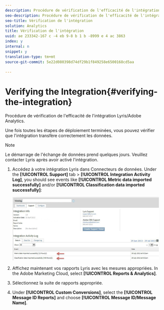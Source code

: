 ```yaml
---
description: Procédure de vérification de l'efficacité de l'intégration Lyris/Adobe Analytics.
seo-description: Procédure de vérification de l'efficacité de l'intégration Lyris/Adobe Analytics.
seo-title: Vérification de l'intégration
solution: Analytics
title: Vérification de l'intégration
uuid: ae 233342-167 c -4 eb 9-8 b 1 b -8999 e 4 ac 3863
index: y
internal: n
snippet: y
translation-type: tm+mt
source-git-commit: 5e22d080398d74df29b1f849258e6500168cd5aa

---
```



# Verifying the Integration{#verifying-the-integration}

Procédure de vérification de l'efficacité de l'intégration Lyris/Adobe Analytics.

Une fois toutes les étapes de déploiement terminées, vous pouvez vérifier que l'intégration transfère correctement les données.

>[!NOTE]
>
>Le démarrage de l'échange de données prend quelques jours. Veuillez contacter Lyris après avoir activé l'intégration.

1. Accédez à votre intégration Lyris dans Connecteurs de données. Under the **[!UICONTROL Support]** tab &gt; **[!UICONTROL Integration Activity Log]**, you should see events like **[!UICONTROL Metric data imported successfully]** and/or **[!UICONTROL Classification data imported successfully]**:

   ![](assets/integration_info.png)

1. Affichez maintenant vos rapports Lyris avec les mesures appropriées. In the Adobe Marketing Cloud, select **[!UICONTROL Reports &amp; Analytics]**.
1. Sélectionnez la suite de rapports appropriée.
1. Under **[!UICONTROL Custom Conversions]**, select the **[!UICONTROL Message ID Reports]** and choose **[!UICONTROL Message ID/Message Name]**.

